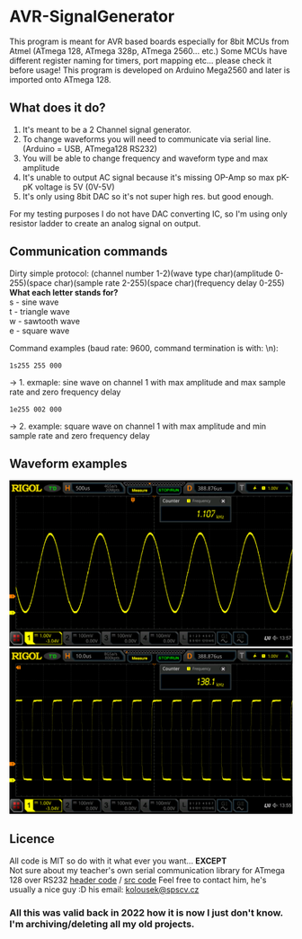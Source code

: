# AVR-SignalGenerator

This program is meant for AVR based boards especially for 8bit MCUs from Atmel (ATmega 128, ATmega 328p, ATmega 2560... etc.)
Some MCUs have different register naming for timers, port mapping etc... please check it before usage!
This program is developed on Arduino Mega2560 and later is imported onto ATmega 128.

## What does it do?
1. It's meant to be a 2 Channel signal generator.
2. To change waveforms you will need to communicate via serial line. (Arduino = USB, ATmega128 RS232)
3. You will be able to change frequency and waveform type and max amplitude
4. It's unable to output AC signal because it's missing OP-Amp so max pK-pK voltage is 5V (0V-5V)
5. It's only using 8bit DAC so it's not super high res. but good enough.

For my testing purposes I do not have DAC converting IC, so I'm using only resistor ladder to create an analog signal on output.

## Communication commands
Dirty simple protocol: (channel number 1-2)(wave type char)(amplitude 0-255)(space char)(sample rate 2-255)(space char)(frequency delay 0-255)  
**What each letter stands for?**  
s - sine wave  
t - triangle wave  
w - sawtooth wave  
e - square wave  

Command examples (baud rate: 9600, command termination is with: \n):
```
1s255 255 000
```
-> 1. exmaple: sine wave on channel 1 with max amplitude and max sample rate and zero frequency delay
```
1e255 002 000
```
-> 2. example: square wave on channel 1 with max amplitude and min sample rate and zero frequency delay
## Waveform examples
![1. exmaple](docs/media/maxSampleFreqSinus.png)
![1. exmaple](docs/media/minSampleFreqSquare.png)
## Licence
All code is MIT so do with it what ever you want...
**EXCEPT**  
Not sure about my teacher's own serial communication library for ATmega 128 over RS232 [header code](/include/usart.h) / [src code](/src/usart.c)
Feel free to contact him, he's usually a nice guy :D his email: kolousek@spscv.cz
### All this was valid back in 2022 how it is now I just don't know. I'm archiving/deleting all my old projects.
